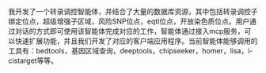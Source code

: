 我开发了一个转录调控智能体，并结合了大量的数据库资源，其中包括转录调控子绑定位点，超级增强子区域，风险SNP位点，eqtl位点，开放染色质位点。用户通过对话的方式即可使用该智能体完成对应的工作，智能体通过接入mcp服务，可以快速扩展功能，并且我们开发了对应的客户端应用程序。当前智能体能够调用的工具有：bedtools，基因区域查询，deeptools，chipseeker，homer，lisa，i-cistarget等等。